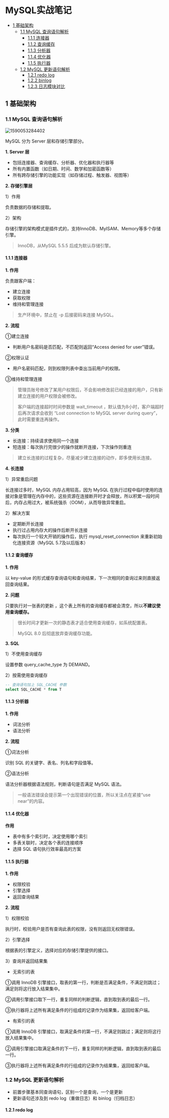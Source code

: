 # MySQL实战笔记

  * [1 基础架构](#1-%E5%9F%BA%E7%A1%80%E6%9E%B6%E6%9E%84)
    * [1\.1 MySQL 查询语句解析](#11-mysql-%E6%9F%A5%E8%AF%A2%E8%AF%AD%E5%8F%A5%E8%A7%A3%E6%9E%90)
      * [1\.1\.1 连接器](#111-%E8%BF%9E%E6%8E%A5%E5%99%A8)
      * [1\.1\.2 查询缓存](#112-%E6%9F%A5%E8%AF%A2%E7%BC%93%E5%AD%98)
      * [1\.1\.3 分析器](#113-%E5%88%86%E6%9E%90%E5%99%A8)
      * [1\.1\.4 优化器](#114-%E4%BC%98%E5%8C%96%E5%99%A8)
      * [1\.1\.5 执行器](#115-%E6%89%A7%E8%A1%8C%E5%99%A8)
    * [1\.2 MySQL 更新语句解析](#12-mysql-%E6%9B%B4%E6%96%B0%E8%AF%AD%E5%8F%A5%E8%A7%A3%E6%9E%90)
      * [1\.2\.1 redo log](#121-redo-log)
      * [1\.2\.2 binlog](#122-binlog)
      * [1\.2\.3 日志模块对比](#123-%E6%97%A5%E5%BF%97%E6%A8%A1%E5%9D%97%E5%AF%B9%E6%AF%94)

## 1 基础架构

### 1.1 MySQL 查询语句解析

![1590053284402](assets/1590053284402.png)

MySQL 分为 Server 层和存储引擎部分。

**1. Server 层**

- 包括连接器、查询缓存、分析器、优化器和执行器等
- 所有内置函数（如日期、时间、数学和加密函数等）
- 所有跨存储引擎的功能实现（如存储过程、触发器、视图等）

**2. 存储引擎层**

1）作用

负责数据的存储和提取。

2）架构

存储引擎的架构模式是插件式的，支持InnoDB、MyISAM、Memory等多个存储引擎。

> InnoDB，从MySQL 5.5.5 后成为默认存储引擎。

#### 1.1.1 连接器

**1. 作用**

负责跟客户端：

- 建立连接
- 获取权限
- 维持和管理连接

> 生产环境中，禁止在 -p 后接密码来连接 MySQL。

**2. 流程**

①建立连接

- 判断用户名密码是否匹配，不匹配则返回“Access denied for user”错误。

②权限认证

- 用户名密码匹配，则到权限列表中查出当前用户的权限。

③维持和管理连接

> 管理员账号修改了某用户权限后，不会影响修改前已经连接的用户，只有新建立连接的用户权限会被修改。
>
> 客户端的连接超时时间参数是 wait_timeout ，默认值为8小时，客户端超时后再次请求会收到 “Lost connection to MySQL server during query”，此时需要重连再操作。

**3. 分类**

- 长连接：持续请求使用同一个连接
- 短连接：每次执行完很少的操作就断开连接，下次操作则重连

> 建立长连接的过程复杂，尽量减少建立连接的动作，即多使用长连接。

**4. 长连接**

1）异常重启问题

长连接过多时，MySQL 内存占用较高，因为 MySQL 在执行过程中临时使用的连接对象是管理在内存中的，这些资源在连接断开时才会释放，所以积累一段时间后，内存占用过大，被系统强杀（OOM），从而导致异常重启。

2）解决方案

- 定期断开长连接
- 执行过占用内存大的操作后断开长连接
- 每次执行一个较大开销的操作后，执行 mysql_reset_connection 来重新初始化连接资源（MySQL 5.7及以后版本）

#### 1.1.2 查询缓存

**1. 作用**

以 key-value 的形式缓存查询语句和查询结果，下一次相同的查询过来则直接返回查询结果。

**2. 问题**

只要执行对一张表的更新 ，这个表上所有的查询缓存都被会清空，所以**不建议使用查询缓存。**

> 很长时间才更新一次的静态表才适合使用查询缓存，如系统配置表。
>
> MySQL 8.0 后彻底放弃查询缓存功能。

**3. SQL**

1）不使用查询缓存

设置参数 query_cache_type 为 DEMAND。

2）按需使用查询缓存

````sql
-- 查询语句加上 SQL_CACHE 参数
select SQL_CACHE * from T
````

#### 1.1.3 分析器

**1. 作用**

- 词法分析
- 语法分析

**2. 流程**

①词法分析

识别 SQL 的关键字、表名、列名和字段值等。

②语法分析

语法分析器根据语法规则，判断语句是否满足 MySQL 语法。

> 一般语法错误会提示第一个出现错误的位置，所以关注点在紧接“use near”的内容。

#### 1.1.4 优化器

**作用**

- 表中有多个索引时，决定使用哪个索引
- 多表关联时，决定各个表的连接顺序
- 选择 SQL 语句执行效率最高的方案

#### 1.1.5 执行器

**1. 作用**

- 权限校验
- 引擎选择
- 返回查询结果

**2. 流程**

1）权限校验

执行时，校验用户是否有查询此表的权限，没有则返回无权限错误。

2）引擎选择

根据表的引擎定义，选择对应的存储引擎提供的接口。

3）查询并返回结果集

- 无索引的表

①调用 InnoDB 引擎接口，取表的第一行，判断是否满足条件，不满足则跳过；满足则将这行放入结果集中。

②调用引擎接口取下一行，重复同样的判断逻辑，直到取到表的最后一行。

③执行器将上述所有满足条件的行组成的记录作为结果集，返回给客户端。

- 有索引的表

①调用 InnoDB 引擎接口，取满足条件的第一行，不满足则跳过；满足则将这行放入结果集中。

②调用引擎接口取满足条件的下一行，重复同样的判断逻辑，直到取到表的最后一行。

③执行器将上述所有满足条件的行组成的记录作为结果集，返回给客户端。

### 1.2 MySQL 更新语句解析

- 前置步骤基本同查询语句，区别一个是查询，一个是更新
- 更新语句还涉及到 redo log（重做日志）和 binlog（归档日志）

#### 1.2.1 redo log

